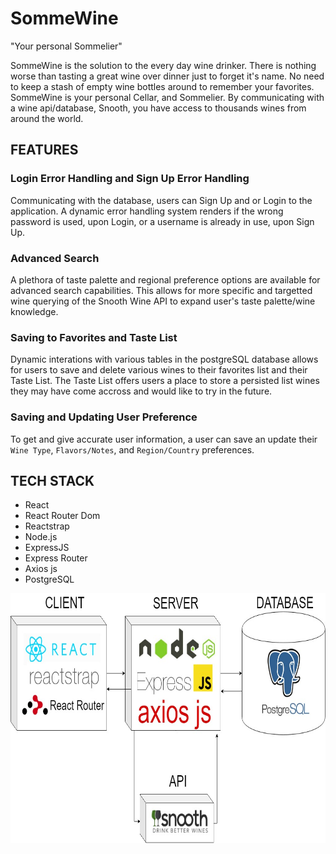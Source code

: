 # SommeWine

"Your personal Sommelier" 

SommeWine is the solution to the every day wine drinker. 
There is nothing worse than tasting a great wine over dinner just to forget it's name. No need to keep a stash of empty wine bottles around
to remember your favorites. SommeWine is your personal Cellar, and Sommelier. By communicating with a wine api/database, Snooth, you have
access to thousands wines from around the world.


##  FEATURES

### Login Error Handling and Sign Up Error Handling
Communicating with the database, users can Sign Up and or Login to the application. A dynamic error handling system renders if the wrong password is used, upon Login, or a username is already in use, upon Sign Up.


### Advanced Search 
A plethora of taste palette and regional preference options are available for advanced search capabilities. This allows for more specific and targetted wine querying of the Snooth Wine API to expand user's taste palette/wine knowledge. 

### Saving to Favorites and Taste List
Dynamic interations with various tables in the postgreSQL database allows for users to save and delete various wines to their favorites list and their Taste List. The Taste List offers users a place to store a persisted list wines they may have come accross and would like to try in the future.

### Saving and Updating User Preference
To get and give accurate user information, a user can save an update their `Wine Type`, `Flavors/Notes`, and `Region/Country` preferences. 


## TECH STACK
  * React
  * React Router Dom
  * Reactstrap
  * Node.js
  * ExpressJS
  * Express Router
  * Axios js
  * PostgreSQL

<p align="center"> 
  <img src="./ReadmeImages/SommeWine.jpg" width="800" height="400" />
</p>
